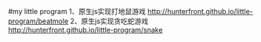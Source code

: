 #my little program
    1、原生js实现打地鼠游戏
    http://hunterfront.github.io/little-program/beatmole
    2、原生js实现贪吃蛇游戏
    http://hunterfront.github.io/little-program/snake
